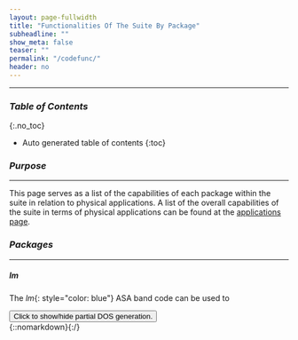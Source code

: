 ```yaml
---
layout: page-fullwidth
title: "Functionalities Of The Suite By Package"
subheadline: ""
show_meta: false
teaser: ""
permalink: "/codefunc/"
header: no
---
```


____________________________________________________________

### _Table of Contents_
{:.no_toc}
*  Auto generated table of contents
{:toc}  

### _Purpose_
_____________________________________________________________
This page serves as a list of the capabilities of each package within the suite in relation to physical applications. A list of the overall capabilities of the suite in terms of physical applications can be found at the [applications page](https://lordcephei.github.io/appfunc/).

### _Packages_
_____________________________________________________________

##### _lm_
The _lm_{: style="color: blue"} ASA band code can be used to

<div onclick="elm = document.getElementById('lmpardos'); if(elm.style.display == 'none') elm.style.display = 'block'; else elm.style.display = 'none';"><button type="button" class="button tiny radius">Click to show/hide partial DOS generation.</button></div>
{::nomarkdown}<div style="display:none;margin:0px 25px 0px 25px;"id="lmpardos">{:/}

The _lm_{: style="color: blue"} partial DOS can be obtained using

    command

A detailed tutorial for _lm_{: style="color: blue"} partial DOS can be found [here](#)

{::nomarkdown}</div>{:/}